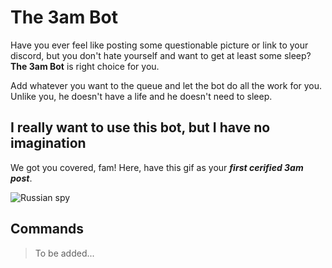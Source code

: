 # The 3am Bot
Have you ever feel like posting some questionable picture or link to your discord, but you  don't  hate  yourself  and want to get at least some sleep? **The 3am Bot** is right choice for you.

Add whatever you want to the queue and let the bot do all the work for you. Unlike you, he  doesn't  have a life and he  doesn't  need to sleep.

## I really want to use this bot, but I have no imagination
We got you covered, fam!
Here, have this gif as your ***first cerified 3am post***.

![Russian spy](http://i.imgur.com/J4ZZZWa.gif)

## Commands

> To be added...
